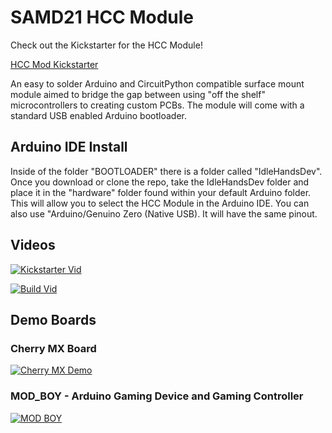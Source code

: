 # SAMD21 HCC Module

Check out the Kickstarter for the HCC Module!

[HCC Mod Kickstarter](https://www.kickstarter.com/projects/idlehandsdev/hcc-mod-ready-to-solder-arduino-module)

An easy to solder Arduino and CircuitPython compatible surface mount module aimed to bridge the gap between using "off the shelf" microcontrollers to creating custom PCBs. 
The module will come with a standard USB enabled Arduino bootloader.

## Arduino IDE Install

Inside of the folder "BOOTLOADER" there is a folder called "IdleHandsDev". Once you download or clone the repo, take the IdleHandsDev folder and place it in the "hardware" folder found within your default Arduino folder. This will allow you to select the HCC Module in the Arduino IDE. You can also use "Arduino/Genuino Zero (Native USB). It will have the same pinout.

## Videos

[![Kickstarter Vid](https://img.youtube.com/vi/BM-LiPFgZBc/0.jpg)](https://youtu.be/BM-LiPFgZBc)

[![Build Vid](https://img.youtube.com/vi/7S2FcrVHBxY/0.jpg)](https://youtu.be/7S2FcrVHBxY)

## Demo Boards

### Cherry MX Board

[![Cherry MX Demo](https://img.youtube.com/vi/bd1iaVNwYvI/0.jpg)](https://youtu.be/bd1iaVNwYvI)

### MOD_BOY - Arduino Gaming Device and Gaming Controller

[![MOD BOY](https://img.youtube.com/vi/LRTtZSRfYVY/0.jpg)](https://youtu.be/LRTtZSRfYVY)